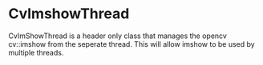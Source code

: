 # CvImshowThread
CvImShowThread is a header only class that manages the opencv cv::imshow from the seperate thread. This will allow imshow to be used by multiple threads.
